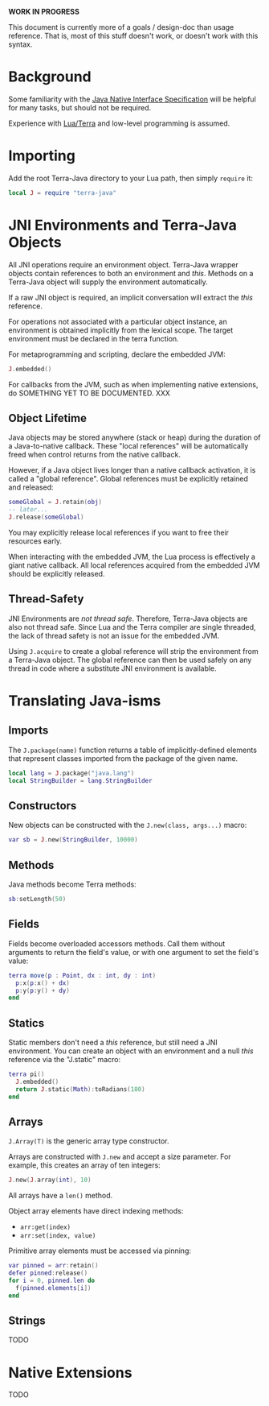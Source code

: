 **WORK IN PROGRESS**

This document is currently more of a goals / design-doc than usage reference.
That is, most of this stuff doesn't work, or doesn't work with this syntax.


# Background

Some familiarity with the [Java Native Interface Specification][1] will be
helpful for many tasks, but should not be required.

Experience with [Lua/Terra][2] and low-level programming is assumed.


# Importing

Add the root Terra-Java directory to your Lua path, then simply `require` it:

```lua
local J = require "terra-java"
```


# JNI Environments and Terra-Java Objects

All JNI operations require an environment object. Terra-Java wrapper objects
contain references to both an environment and _this_. Methods on a Terra-Java
object will supply the environment automatically.

If a raw JNI object is required, an implicit conversation will extract the
_this_ reference.

For operations not associated with a particular object instance, an
environment is obtained implicitly from the lexical scope. The target
environment must be declared in the terra function.

For metaprogramming and scripting, declare the embedded JVM:

```lua
J.embedded()
```

For callbacks from the JVM, such as when implementing native extensions,
do SOMETHING YET TO BE DOCUMENTED. XXX


## Object Lifetime

Java objects may be stored anywhere (stack or heap) during the duration
of a Java-to-native callback. These "local references" will be automatically
freed when control returns from the native callback.

However, if a Java object lives longer than a native callback activation, it
is called a "global reference". Global references must be explicitly retained
and released:

```lua
someGlobal = J.retain(obj)
-- later...
J.release(someGlobal)
```

You may explicitly release local references if you want to free their
resources early.

When interacting with the embedded JVM, the Lua process is effectively a giant
native callback. All local references acquired from the embedded JVM should be
explicitly released.


## Thread-Safety

JNI Environments are _not thread safe_. Therefore, Terra-Java objects
are also not thread safe. Since Lua and the Terra compiler are single
threaded, the lack of thread safety is not an issue for the embedded JVM.

Using `J.acquire` to create a global reference will strip the environment
from a Terra-Java object. The global reference can then be used safely on
any thread in code where a substitute JNI environment is available.


# Translating Java-isms

## Imports

The `J.package(name)` function returns a table of implicitly-defined elements
that represent classes imported from the package of the given name.

```lua
local lang = J.package("java.lang")
local StringBuilder = lang.StringBuilder
```

## Constructors

New objects can be constructed with the `J.new(class, args...)` macro:

```lua
var sb = J.new(StringBuilder, 10000)
```

## Methods

Java methods become Terra methods:

```lua
sb:setLength(50)
```

## Fields

Fields become overloaded accessors methods. Call them without arguments to
return the field's value, or with one argument to set the field's value:

```lua
terra move(p : Point, dx : int, dy : int)
  p:x(p:x() + dx)
  p:y(p:y() + dy)
end
```

## Statics

Static members don't need a _this_ reference, but still need a JNI environment.
You can create an object with an environment and a null _this_ reference via
the "J.static" macro:

```lua
terra pi()
  J.embedded()
  return J.static(Math):toRadians(180)
end
```

## Arrays

`J.Array(T)` is the generic array type constructor.

Arrays are constructed with `J.new` and accept a size parameter. For example,
this creates an array of ten integers:

```lua
J.new(J.array(int), 10)
```

All arrays have a `len()` method.

Object array elements have direct indexing methods:

- `arr:get(index)`
- `arr:set(index, value)`

Primitive array elements must be accessed via pinning:

```lua
var pinned = arr:retain()
defer pinned:release()
for i = 0, pinned.len do
  f(pinned.elements[i])
end
```

## Strings

TODO


# Native Extensions

TODO



[1]: http://docs.oracle.com/javase/7/docs/technotes/guides/jni/spec/jniTOC.html
[2]: http://terralang.org/
